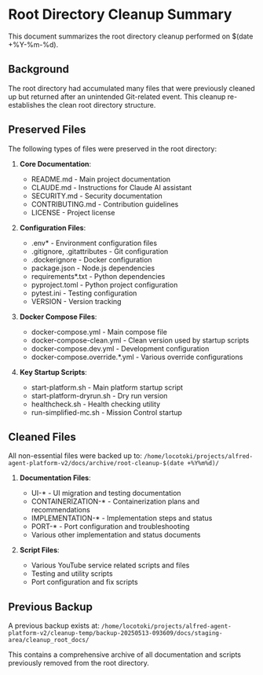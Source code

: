 # Root Directory Cleanup Summary

This document summarizes the root directory cleanup performed on $(date +%Y-%m-%d).

## Background
The root directory had accumulated many files that were previously cleaned up but returned after an unintended Git-related event. This cleanup re-establishes the clean root directory structure.

## Preserved Files
The following types of files were preserved in the root directory:

1. **Core Documentation**:
   - README.md - Main project documentation
   - CLAUDE.md - Instructions for Claude AI assistant
   - SECURITY.md - Security documentation
   - CONTRIBUTING.md - Contribution guidelines
   - LICENSE - Project license

2. **Configuration Files**:
   - .env* - Environment configuration files
   - .gitignore, .gitattributes - Git configuration
   - .dockerignore - Docker configuration
   - package.json - Node.js dependencies
   - requirements*.txt - Python dependencies
   - pyproject.toml - Python project configuration
   - pytest.ini - Testing configuration
   - VERSION - Version tracking

3. **Docker Compose Files**:
   - docker-compose.yml - Main compose file
   - docker-compose-clean.yml - Clean version used by startup scripts
   - docker-compose.dev.yml - Development configuration
   - docker-compose.override.*.yml - Various override configurations

4. **Key Startup Scripts**:
   - start-platform.sh - Main platform startup script
   - start-platform-dryrun.sh - Dry run version
   - healthcheck.sh - Health checking utility
   - run-simplified-mc.sh - Mission Control startup

## Cleaned Files
All non-essential files were backed up to:
`/home/locotoki/projects/alfred-agent-platform-v2/docs/archive/root-cleanup-$(date +%Y%m%d)/`

1. **Documentation Files**:
   - UI-* - UI migration and testing documentation
   - CONTAINERIZATION-* - Containerization plans and recommendations
   - IMPLEMENTATION-* - Implementation steps and status
   - PORT-* - Port configuration and troubleshooting
   - Various other implementation and status documents

2. **Script Files**:
   - Various YouTube service related scripts and files
   - Testing and utility scripts
   - Port configuration and fix scripts

## Previous Backup
A previous backup exists at:
`/home/locotoki/projects/alfred-agent-platform-v2/cleanup-temp/backup-20250513-093609/docs/staging-area/cleanup_root_docs/`

This contains a comprehensive archive of all documentation and scripts previously removed from the root directory.
